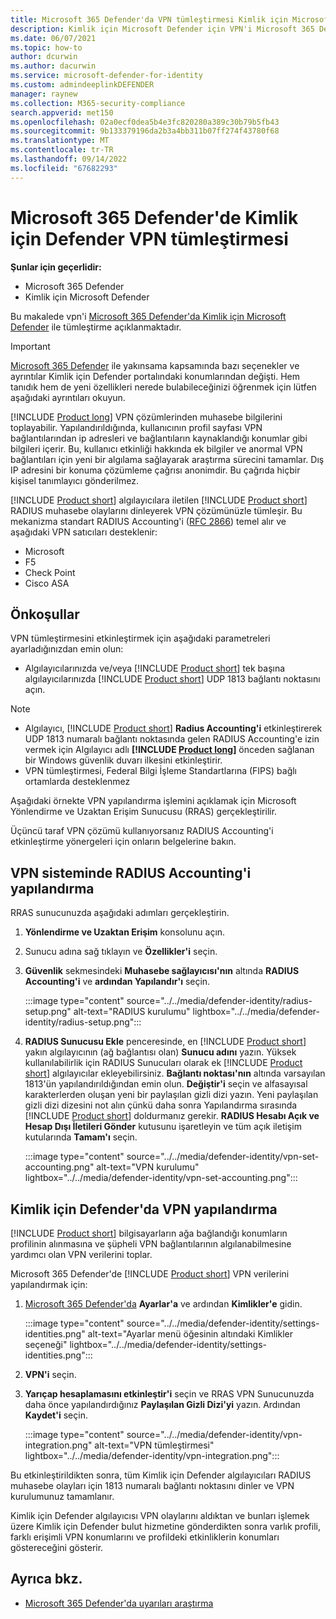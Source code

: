 ```yaml
---
title: Microsoft 365 Defender'da VPN tümleştirmesi Kimlik için Microsoft Defender
description: Kimlik için Microsoft Defender için VPN'i Microsoft 365 Defender ile tümleştirerek muhasebe bilgilerini toplamayı öğrenin
ms.date: 06/07/2021
ms.topic: how-to
author: dcurwin
ms.author: dacurwin
ms.service: microsoft-defender-for-identity
ms.custom: admindeeplinkDEFENDER
manager: raynew
ms.collection: M365-security-compliance
search.appverid: met150
ms.openlocfilehash: 02a0ecf0dea5b4e3fc820280a389c30b79b5fb43
ms.sourcegitcommit: 9b133379196da2b3a4bb311b07ff274f43780f68
ms.translationtype: MT
ms.contentlocale: tr-TR
ms.lasthandoff: 09/14/2022
ms.locfileid: "67682293"
---
```

# <a name="defender-for-identity-vpn-integration-in-microsoft-365-defender"></a>Microsoft 365 Defender'de Kimlik için Defender VPN tümleştirmesi

**Şunlar için geçerlidir:**

- Microsoft 365 Defender
- Kimlik için Microsoft Defender

Bu makalede vpn'i [Microsoft 365 Defender'da Kimlik için Microsoft Defender](/defender-for-identity) ile tümleştirme açıklanmaktadır[](/microsoft-365/security/defender/overview-security-center).

>[!IMPORTANT]
><a href="https://go.microsoft.com/fwlink/p/?linkid=2077139" target="_blank">Microsoft 365 Defender</a> ile yakınsama kapsamında bazı seçenekler ve ayrıntılar Kimlik için Defender portalındaki konumlarından değişti. Hem tanıdık hem de yeni özellikleri nerede bulabileceğinizi öğrenmek için lütfen aşağıdaki ayrıntıları okuyun.

[!INCLUDE [Product long](includes/product-long.md)] VPN çözümlerinden muhasebe bilgilerini toplayabilir. Yapılandırıldığında, kullanıcının profil sayfası VPN bağlantılarından ip adresleri ve bağlantıların kaynaklandığı konumlar gibi bilgileri içerir. Bu, kullanıcı etkinliği hakkında ek bilgiler ve anormal VPN bağlantıları için yeni bir algılama sağlayarak araştırma sürecini tamamlar. Dış IP adresini bir konuma çözümleme çağrısı anonimdir. Bu çağrıda hiçbir kişisel tanımlayıcı gönderilmez.

[!INCLUDE [Product short](includes/product-short.md)] algılayıcılara iletilen [!INCLUDE [Product short](includes/product-short.md)] RADIUS muhasebe olaylarını dinleyerek VPN çözümünüzle tümleşir. Bu mekanizma standart RADIUS Accounting'i ([RFC 2866](https://tools.ietf.org/html/rfc2866)) temel alır ve aşağıdaki VPN satıcıları desteklenir:

- Microsoft
- F5
- Check Point
- Cisco ASA

## <a name="prerequisites"></a>Önkoşullar

VPN tümleştirmesini etkinleştirmek için aşağıdaki parametreleri ayarladığınızdan emin olun:

- Algılayıcılarınızda ve/veya [!INCLUDE [Product short](includes/product-short.md)] tek başına algılayıcılarınızda [!INCLUDE [Product short](includes/product-short.md)] UDP 1813 bağlantı noktasını açın.

> [!NOTE]
>
> - Algılayıcı, [!INCLUDE [Product short](includes/product-short.md)] **Radius Accounting'i** etkinleştirerek UDP 1813 numaralı bağlantı noktasında gelen RADIUS Accounting'e izin vermek için Algılayıcı adlı **[!INCLUDE [Product long](includes/product-long.md)]** önceden sağlanan bir Windows güvenlik duvarı ilkesini etkinleştirir.
> - VPN tümleştirmesi, Federal Bilgi İşleme Standartlarına (FIPS) bağlı ortamlarda desteklenmez

Aşağıdaki örnekte VPN yapılandırma işlemini açıklamak için Microsoft Yönlendirme ve Uzaktan Erişim Sunucusu (RRAS) gerçekleştirilir.

Üçüncü taraf VPN çözümü kullanıyorsanız RADIUS Accounting'i etkinleştirme yönergeleri için onların belgelerine bakın.

## <a name="configure-radius-accounting-on-the-vpn-system"></a>VPN sisteminde RADIUS Accounting'i yapılandırma

RRAS sunucunuzda aşağıdaki adımları gerçekleştirin.

1. **Yönlendirme ve Uzaktan Erişim** konsolunu açın.
1. Sunucu adına sağ tıklayın ve **Özellikler'i** seçin.
1. **Güvenlik** sekmesindeki **Muhasebe sağlayıcısı'nın** altında **RADIUS Accounting'i** ve **ardından Yapılandır'ı** seçin.

   :::image type="content" source="../../media/defender-identity/radius-setup.png" alt-text="RADIUS kurulumu" lightbox="../../media/defender-identity/radius-setup.png":::

1. **RADIUS Sunucusu Ekle** penceresinde, en [!INCLUDE [Product short](includes/product-short.md)] yakın algılayıcının (ağ bağlantısı olan) **Sunucu adını** yazın. Yüksek kullanılabilirlik için RADIUS Sunucuları olarak ek [!INCLUDE [Product short](includes/product-short.md)] algılayıcılar ekleyebilirsiniz. **Bağlantı noktası'nın** altında varsayılan 1813'ün yapılandırıldığından emin olun. **Değiştir'i** seçin ve alfasayısal karakterlerden oluşan yeni bir paylaşılan gizli dizi yazın. Yeni paylaşılan gizli dizi dizesini not alın çünkü daha sonra Yapılandırma sırasında [!INCLUDE [Product short](includes/product-short.md)] doldurmanız gerekir. **RADIUS Hesabı Açık ve Hesap Dışı İletileri Gönder** kutusunu işaretleyin ve tüm açık iletişim kutularında **Tamam'ı** seçin.

   :::image type="content" source="../../media/defender-identity/vpn-set-accounting.png" alt-text="VPN kurulumu" lightbox="../../media/defender-identity/vpn-set-accounting.png":::

## <a name="configure-vpn-in-defender-for-identity"></a>Kimlik için Defender'da VPN yapılandırma

[!INCLUDE [Product short](includes/product-short.md)] bilgisayarların ağa bağlandığı konumların profilinin alınmasına ve şüpheli VPN bağlantılarının algılanabilmesine yardımcı olan VPN verilerini toplar.

Microsoft 365 Defender'de [!INCLUDE [Product short](includes/product-short.md)] VPN verilerini yapılandırmak için:

1. <a href="https://go.microsoft.com/fwlink/p/?linkid=2077139" target="_blank">Microsoft 365 Defender'da</a> **Ayarlar'a** ve ardından **Kimlikler'e** gidin.

   :::image type="content" source="../../media/defender-identity/settings-identities.png" alt-text="Ayarlar menü öğesinin altındaki Kimlikler seçeneği" lightbox="../../media/defender-identity/settings-identities.png":::

1. **VPN'i** seçin.
1. **Yarıçap hesaplamasını etkinleştir'i** seçin ve RRAS VPN Sunucunuzda daha önce yapılandırdığınız **Paylaşılan Gizli Dizi'yi** yazın. Ardından **Kaydet'i** seçin.

   :::image type="content" source="../../media/defender-identity/vpn-integration.png" alt-text="VPN tümleştirmesi" lightbox="../../media/defender-identity/vpn-integration.png":::

Bu etkinleştirildikten sonra, tüm Kimlik için Defender algılayıcıları RADIUS muhasebe olayları için 1813 numaralı bağlantı noktasını dinler ve VPN kurulumunuz tamamlanır.

Kimlik için Defender algılayıcısı VPN olaylarını aldıktan ve bunları işlemek üzere Kimlik için Defender bulut hizmetine gönderdikten sonra varlık profili, farklı erişimli VPN konumlarını ve profildeki etkinliklerin konumları göstereceğini gösterir.

## <a name="see-also"></a>Ayrıca bkz.

- [Microsoft 365 Defender'da uyarıları araştırma](../defender/investigate-alerts.md)
